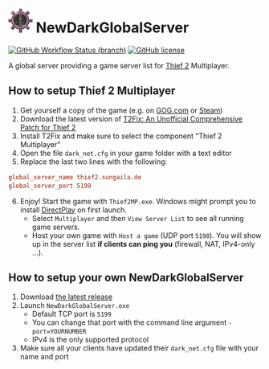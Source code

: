 # ![NewDarkGlobalServer Logo](https://raw.githubusercontent.com/sungaila/NewDarkGlobalServer/master/Icon.png) NewDarkGlobalServer

[![GitHub Workflow Status (branch)](https://img.shields.io/github/workflow/status/sungaila/NewDarkGlobalServer/Build%20project/master?style=flat-square)](https://github.com/sungaila/NewDarkGlobalServer/actions/workflows/dotnet.yml)
[![GitHub license](https://img.shields.io/github/license/sungaila/NewDarkGlobalServer?style=flat-square)](https://github.com/sungaila/NewDarkGlobalServer/blob/master/LICENSE)

A global server providing a game server list for [Thief 2](https://en.wikipedia.org/wiki/Thief_II) Multiplayer.

## How to setup Thief 2 Multiplayer
1. Get yourself a copy of the game (e.g. on [GOG.com](https://www.gog.com/de/game/thief_2_the_metal_age) or [Steam](https://store.steampowered.com/app/211740/Thief_II_The_Metal_Age/))
2. Download the latest version of [T2Fix: An Unofficial Comprehensive Patch for Thief 2](https://github.com/Xanfre/T2Fix/releases)
3. Install T2Fix and make sure to select the component "Thief 2 Multiplayer"
4. Open the file `dark_net.cfg` in your game folder with a text editor
5. Replace the last two lines with the following:
```ini
global_server_name thief2.sungaila.de
global_server_port 5199
```
6. Enjoy! Start the game with `Thief2MP.exe`. Windows might prompt you to install [DirectPlay](https://en.wikipedia.org/wiki/DirectPlay) on first launch.
    - Select `Multiplayer` and then `View Server List` to see all running game servers.
    - Host your own game with `Host a game` (UDP port `5198`). You will show up in the server list **if clients can ping you** (firewall, NAT, IPv4-only ...).

## How to setup your own NewDarkGlobalServer
1. Download [the latest release](https://github.com/sungaila/NewDarkGlobalServer/releases)
2. Launch `NewDarkGlobalServer.exe`
    - Default TCP port is `5199`
    - You can change that port with the command line argument `-port=YOURNUMBER`
    - IPv4 is the only supported protocol
3. Make sure all your clients have updated their `dark_net.cfg` file with your name and port
